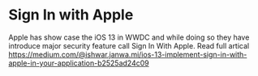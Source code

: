 # Sign In with Apple

Apple has show case the iOS 13 in WWDC and while doing so they have introduce major security feature call Sign In With Apple.
Read full artical
https://medium.com/@ishwar.janwa.mi/ios-13-implement-sign-in-with-apple-in-your-application-b2525ad24c09
